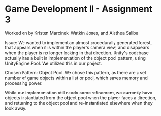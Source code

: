 # Game Development II - Assignment 3

Worked on by Kristen Marcinek, Watkin Jones, and Alethea Saliba

Issue: We wanted to implement an almost procedurally generated forest, that appears when it is within the player's camera view, and disappears when the player is no longer looking in that direction. Unity's codebase actually has a built in implementation of the object pool pattern, using UnityEngine.Pool. We utilized this in our project.

Chosen Pattern: Object Pool. We chose this pattern, as there are a set number of game objects within a list or pool, which saves memory and processing power. 

While our implementation still needs some refinement, we currently have objects instantiated from the object pool when the player faces a direction, and returning to the object pool and re-instantiated elsewhere when they look away.
 
